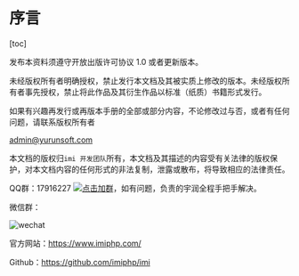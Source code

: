 # 序言

[toc]

发布本资料须遵守开放出版许可协议 1.0 或者更新版本。

未经版权所有者明确授权，禁止发行本文档及其被实质上修改的版本。未经版权所有者事先授权，禁止将此作品及其衍生作品以标准（纸质）书籍形式发行。

如果有兴趣再发行或再版本手册的全部或部分内容，不论修改过与否，或者有任何问题，请联系版权所有者

[admin@yurunsoft.com](mailto:admin@yurunsoft.com)

本文档的版权归`imi 开发团队`所有，本文档及其描述的内容受有关法律的版权保护，对本文档内容的任何形式的非法复制，泄露或散布，将导致相应的法律责任。

QQ群：17916227 [![点击加群](https://pub.idqqimg.com/wpa/images/group.png)](https://jq.qq.com/?_wv=1027&k=5wXf4Zq "点击加群")，如有问题，负责的宇润全程手把手解决。

微信群：

![wechat](../../res/wechat.png)

官方网站：<https://www.imiphp.com/>

Github：<https://github.com/imiphp/imi>
